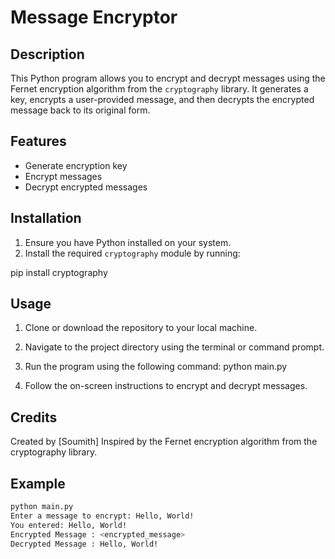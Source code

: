 # Message Encryptor

## Description
This Python program allows you to encrypt and decrypt messages using the Fernet encryption algorithm from the `cryptography` library. It generates a key, encrypts a user-provided message, and then decrypts the encrypted message back to its original form.

## Features
- Generate encryption key
- Encrypt messages
- Decrypt encrypted messages

## Installation
1. Ensure you have Python installed on your system.
2. Install the required `cryptography` module by running:

pip install cryptography


## Usage
1. Clone or download the repository to your local machine.
2. Navigate to the project directory using the terminal or command prompt.
3. Run the program using the following command:
python main.py

4. Follow the on-screen instructions to encrypt and decrypt messages.



## Credits
Created by [Soumith]
Inspired by the Fernet encryption algorithm from the cryptography library.

## Example
```bash
python main.py
Enter a message to encrypt: Hello, World!
You entered: Hello, World!
Encrypted Message : <encrypted_message>
Decrypted Message : Hello, World!
